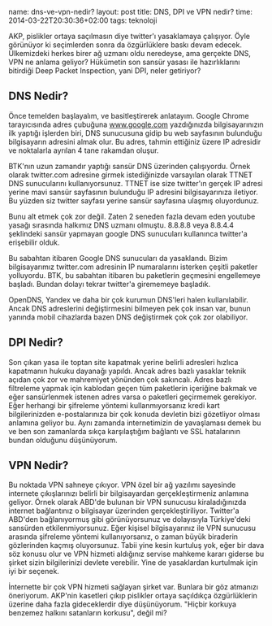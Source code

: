name: dns-ve-vpn-nedir?
layout: post
title: DNS, DPI ve VPN nedir?
time: 2014-03-22T20:30:36+02:00
tags: teknoloji

AKP, pislikler ortaya saçılmasın diye twitter'ı yasaklamaya çalışıyor. Öyle görünüyor ki seçimlerden sonra da özgürlüklere baskı devam edecek. Ülkemizdeki herkes birer ağ uzmanı oldu neredeyse, ama gerçekte DNS, VPN ne anlama geliyor? Hükümetin son sansür yasası ile hazırlıklarını bitirdiği Deep Packet Inspection, yani DPI, neler getiriyor?

DNS Nedir?
---------

Önce temelden başlayalım, ve basitleştirerek anlatayım. Google Chrome tarayıcısında adres çubuğuna www.google.com yazdığınızda bilgisayarınızın ilk yaptığı işlerden biri, DNS sunucusuna gidip bu web sayfasının bulunduğu bilgisayarın adresini almak olur. Bu adres, tahmin ettiğiniz üzere IP adresidir ve noktalarla ayrılan 4 tane rakamdan oluşur.

BTK'nın uzun zamandır yaptığı sansür DNS üzerinden çalışıyordu. Örnek olarak twitter.com adresine girmek istediğinizde varsayılan olarak TTNET DNS sunucularını kullanıyorsunuz. TTNET ise size twitter'ın gerçek IP adresi yerine mavi sansür sayfasının bulunduğu IP adresini bilgisayarınıza iletiyor. Bu yüzden siz twitter sayfası yerine sansür sayfasına ulaşmış oluyordunuz.

Bunu alt etmek çok zor değil. Zaten 2 seneden fazla devam eden youtube yasağı sırasında halkımız DNS uzmanı olmuştu. 8.8.8.8 veya 8.8.4.4 şeklindeki sansür yapmayan google DNS sunucuları kullanınca twitter'a erişebilir olduk.

Bu sabahtan itibaren Google DNS sunucuları da yasaklandı. Bizim bilgisayarımız twitter.com adresinin IP numaralarını isterken çeşitli paketler yolluyordu. BTK, bu sabahtan itibaren bu paketlerin geçmesini engellemeye başladı. Bundan dolayı tekrar twitter'a girememeye başladık.

OpenDNS, Yandex ve daha bir çok kurumun DNS'leri halen kullanılabilir. Ancak DNS adreslerini değiştirmesini bilmeyen pek çok insan var, bunun yanında mobil cihazlarda bazen DNS değiştirmek çok çok zor olabiliyor.

DPI Nedir?
--------

Son çıkan yasa ile toptan site kapatmak yerine belirli adresleri hızlıca kapatmanın hukuku dayanağı yapıldı. Ancak adres bazlı yasaklar teknik açıdan çok zor ve mahremiyet yönünden çok sakıncalı. Adres bazlı filtreleme yapmak için kablodan geçen tüm paketlerin içeriğine bakmak ve eğer sansürlenmek istenen adres varsa o paketleri geçirmemek gerekiyor. Eğer herhangi bir şifreleme yöntemi kullanmıyorsanız kredi kart bilgilerinizden e-postalarınıza bir çok konuda devletin bizi gözetliyor olması anlamına geliyor bu. Aynı zamanda internetimizin de yavaşlaması demek bu ve ben son zamanlarda sıkça karşılaştığım bağlantı ve SSL hatalarının bundan olduğunu düşünüyorum.

VPN Nedir?
---------

Bu noktada VPN sahneye çıkıyor. VPN özel bir ağ yazılımı sayesinde internete çıkışlarınızı belirli bir bilgisayardan gerçekleştirmeniz anlamına geliyor. Örnek olarak ABD'de bulunan bir VPN sunucusu kiraladığınızda internet bağlantınız o bilgisayar üzerinden gerçekleştiriliyor. Twitter'a ABD'den bağlanıyormuş gibi görünüyorsunuz ve dolayısıyla Türkiye'deki sansürden etkilenmiyorsunuz. Eğer kişisel bilgisayarınız ile VPN sunucusu arasında şifreleme yöntemi kullanıyorsanız, o zaman büyük biraderin gözlerinden kaçmış oluyorsunuz. Tabii yine kesin kurtuluş yok, eğer bir dava söz konusu olur ve VPN hizmeti aldığınız servise mahkeme kararı giderse bu şirket sizin bilgilerinizi devlete verebilir. Yine de yasaklardan kurtulmak için iyi bir seçenek.

İnternette bir çok VPN hizmeti sağlayan şirket var. Bunlara bir göz atmanızı öneriyorum. AKP'nin kasetleri çıkıp pislikler ortaya saçıldıkça özgürlüklerin üzerine daha fazla gideceklerdir diye düşünüyorum. "Hiçbir korkuya benzemez halkını satanların korkusu", değil mi?

